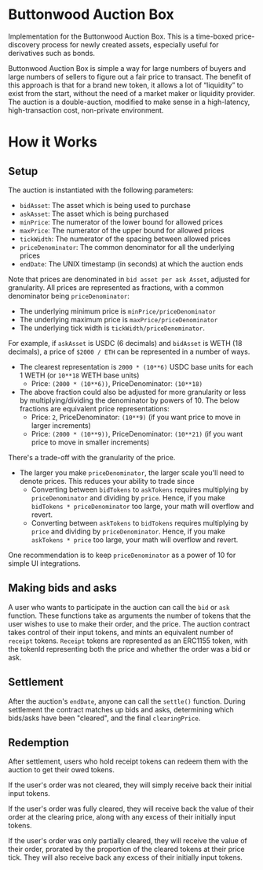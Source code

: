 # Buttonwood Auction Box

Implementation for the Buttonwood Auction Box. This is a time-boxed price-discovery process for newly created assets, especially useful for derivatives such as bonds.


Buttonwood Auction Box is simple a way for large numbers of buyers and large numbers of sellers to 
figure out a fair price to transact. The benefit of this approach is that for a brand new token, it allows a lot 
of “liquidity” to exist from the start, without the need of a market maker or liquidity provider. The auction is a 
double-auction, modified to make sense in a high-latency, high-transaction cost, non-private environment.


# How it Works

## Setup

The auction is instantiated with the following parameters:
- `bidAsset`: The asset which is being used to purchase
- `askAsset`: The asset which is being purchased
- `minPrice`: The numerator of the lower bound for allowed prices
- `maxPrice`: The numerator of the upper bound for allowed prices
- `tickWidth`: The numerator of the spacing between allowed prices
- `priceDenominator`: The common denominator for all the underlying prices
- `endDate`: The UNIX timestamp (in seconds) at which the auction ends

Note that prices are denominated in `bid asset per ask Asset`, adjusted for granularity.
All prices are represented as fractions, with a common denominator being `priceDenominator`:
- The underlying minimum price is `minPrice/priceDenominator`
- The underlying maximum price is `maxPrice/priceDenominator`
- The underlying tick width is `tickWidth/priceDenominator`.

For example, if `askAsset` is USDC (6 decimals) and `bidAsset` is WETH (18 decimals), a price of `$2000 / ETH` can be represented in a number of ways.
- The clearest representation is `2000 * (10**6)` USDC base units for each 1 WETH (or `10**18` WETH base units)
    - Price: `(2000 * (10**6))`, PriceDenominator: `(10**18)`
- The above fraction could also be adjusted for more granularity or less by multiplying/dividing the denominator by powers of 10. The below fractions are equivalent price representations:
    - Price: `2`, PriceDenominator: `(10**9)` (if you want price to move in larger increments)
    - Price: `(2000 * (10**9))`, PriceDenominator: `(10**21)` (if you want price to move in smaller increments)

There's a trade-off with the granularity of the price.
- The larger you make `priceDenominator`, the larger scale you'll need to denote prices. This reduces your ability to trade since
    - Converting between `bidTokens` to `askTokens` requires multiplying by `priceDenominator` and dividing by `price`. Hence, if you make `bidTokens * priceDenominator` too large, your math will overflow and revert.
    - Converting between `askTokens` to `bidTokens` requires multiplying by `price` and dividing by `priceDenominator`. Hence, if you make `askTokens * price` too large, your math will overflow and revert.
 
One recommendation is to keep `priceDenominator` as a power of 10 for simple UI integrations. 

## Making bids and asks

A user who wants to participate in the auction can call the `bid` or `ask` function. These functions take as arguments the number of tokens that the user wishes to use to make their order, and the price. The auction contract takes control of their input tokens, and mints an equivalent number of `receipt` tokens. `Receipt` tokens are represented as an ERC1155 token, with the tokenId representing both the price and whether the order was a bid or ask.

## Settlement

After the auction's `endDate`, anyone can call the `settle()` function. During settlement the contract matches up bids and asks, determining which bids/asks have been "cleared", and the final `clearingPrice`. 


## Redemption

After settlement, users who hold receipt tokens can redeem them with the auction to get their owed tokens. 

If the user's order was not cleared, they will simply receive back their initial input tokens.

If the user's order was fully cleared, they will receive back the value of their order at the clearing price, along with any excess of their initially input tokens.

If the user's order was only partially cleared, they will receive the value of their order, prorated by the proportion of the cleared tokens at their price tick. They will also receive back any excess of their initially input tokens.
